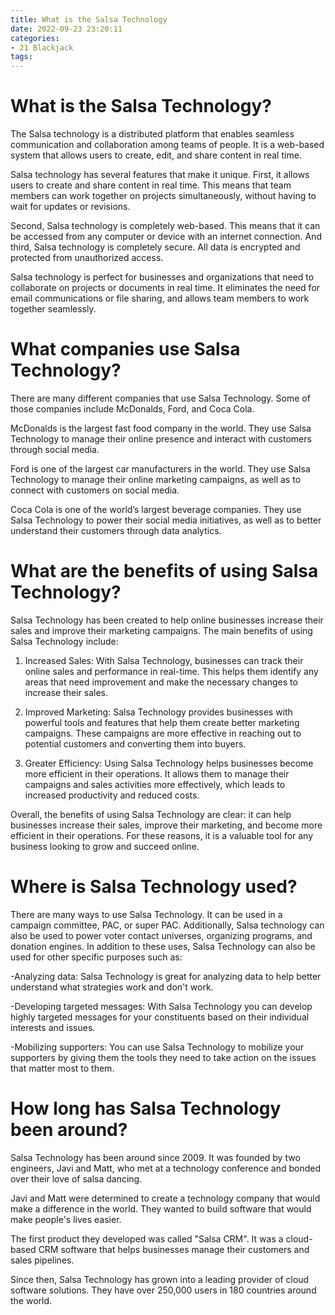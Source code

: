 ```yaml
---
title: What is the Salsa Technology 
date: 2022-09-23 23:20:11
categories:
- 21 Blackjack
tags:
---
```



#  What is the Salsa Technology? 

The Salsa technology is a distributed platform that enables seamless communication and collaboration among teams of people. It is a web-based system that allows users to create, edit, and share content in real time.

Salsa technology has several features that make it unique. First, it allows users to create and share content in real time. This means that team members can work together on projects simultaneously, without having to wait for updates or revisions.

Second, Salsa technology is completely web-based. This means that it can be accessed from any computer or device with an internet connection. And third, Salsa technology is completely secure. All data is encrypted and protected from unauthorized access.

Salsa technology is perfect for businesses and organizations that need to collaborate on projects or documents in real time. It eliminates the need for email communications or file sharing, and allows team members to work together seamlessly.

#  What companies use Salsa Technology? 

There are many different companies that use Salsa Technology. Some of those companies include McDonalds, Ford, and Coca Cola. 

McDonalds is the largest fast food company in the world. They use Salsa Technology to manage their online presence and interact with customers through social media. 

Ford is one of the largest car manufacturers in the world. They use Salsa Technology to manage their online marketing campaigns, as well as to connect with customers on social media. 

Coca Cola is one of the world’s largest beverage companies. They use Salsa Technology to power their social media initiatives, as well as to better understand their customers through data analytics.

#  What are the benefits of using Salsa Technology? 

Salsa Technology has been created to help online businesses increase their sales and improve their marketing campaigns. The main benefits of using Salsa Technology include: 

1. Increased Sales: With Salsa Technology, businesses can track their online sales and performance in real-time. This helps them identify any areas that need improvement and make the necessary changes to increase their sales. 

2. Improved Marketing: Salsa Technology provides businesses with powerful tools and features that help them create better marketing campaigns. These campaigns are more effective in reaching out to potential customers and converting them into buyers. 

3. Greater Efficiency: Using Salsa Technology helps businesses become more efficient in their operations. It allows them to manage their campaigns and sales activities more effectively, which leads to increased productivity and reduced costs. 

Overall, the benefits of using Salsa Technology are clear: it can help businesses increase their sales, improve their marketing, and become more efficient in their operations. For these reasons, it is a valuable tool for any business looking to grow and succeed online.

#  Where is Salsa Technology used? 

There are many ways to use Salsa Technology. It can be used in a campaign committee, PAC, or super PAC. Additionally, Salsa technology can also be used to power voter contact universes, organizing programs, and donation engines. In addition to these uses, Salsa Technology can also be used for other specific purposes such as:

-Analyzing data: Salsa Technology is great for analyzing data to help better understand what strategies work and don't work.

-Developing targeted messages: With Salsa Technology you can develop highly targeted messages for your constituents based on their individual interests and issues.

-Mobilizing supporters: You can use Salsa Technology to mobilize your supporters by giving them the tools they need to take action on the issues that matter most to them.

#  How long has Salsa Technology been around?

Salsa Technology has been around since 2009. It was founded by two engineers, Javi and Matt, who met at a technology conference and bonded over their love of salsa dancing.

Javi and Matt were determined to create a technology company that would make a difference in the world. They wanted to build software that would make people's lives easier.

The first product they developed was called "Salsa CRM". It was a cloud-based CRM software that helps businesses manage their customers and sales pipelines.

Since then, Salsa Technology has grown into a leading provider of cloud software solutions. They have over 250,000 users in 180 countries around the world.